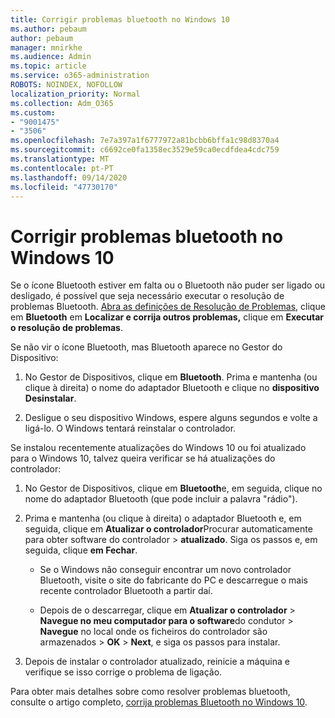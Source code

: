 ```yaml
---
title: Corrigir problemas bluetooth no Windows 10
ms.author: pebaum
author: pebaum
manager: mnirkhe
ms.audience: Admin
ms.topic: article
ms.service: o365-administration
ROBOTS: NOINDEX, NOFOLLOW
localization_priority: Normal
ms.collection: Adm_O365
ms.custom:
- "9001475"
- "3506"
ms.openlocfilehash: 7e7a397a1f6777972a81bcbb6bffa1c98d8370a4
ms.sourcegitcommit: c6692ce0fa1358ec3529e59ca0ecdfdea4cdc759
ms.translationtype: MT
ms.contentlocale: pt-PT
ms.lasthandoff: 09/14/2020
ms.locfileid: "47730170"
---
```

# <a name="fix-bluetooth-problems-in-windows-10"></a>Corrigir problemas bluetooth no Windows 10

Se o ícone Bluetooth estiver em falta ou o Bluetooth não puder ser ligado ou desligado, é possível que seja necessário executar o resolução de problemas Bluetooth. [Abra as definições de Resolução de Problemas](ms-settings:troubleshoot), clique em **Bluetooth** em **Localizar e corrija outros problemas,** clique em **Executar o resolução de problemas**.

Se não vir o ícone Bluetooth, mas Bluetooth aparece no Gestor do Dispositivo:

1. No Gestor de Dispositivos, clique em **Bluetooth**. Prima e mantenha (ou clique à direita) o nome do adaptador Bluetooth e clique no **dispositivo Desinstalar**.

2. Desligue o seu dispositivo Windows, espere alguns segundos e volte a ligá-lo. O Windows tentará reinstalar o controlador.

Se instalou recentemente atualizações do Windows 10 ou foi atualizado para o Windows 10, talvez queira verificar se há atualizações do controlador:

1. No Gestor de Dispositivos, clique em **Bluetooth**e, em seguida, clique no nome do adaptador Bluetooth (que pode incluir a palavra "rádio").

2. Prima e mantenha (ou clique à direita) o adaptador Bluetooth e, em seguida, clique em **Atualizar o controlador**Procurar automaticamente para obter software do controlador  >  **atualizado**. Siga os passos e, em seguida, clique **em Fechar**.

      - Se o Windows não conseguir encontrar um novo controlador Bluetooth, visite o site do fabricante do PC e descarregue o mais recente controlador Bluetooth a partir daí.

    - Depois de o descarregar, clique em **Atualizar o controlador**  >  **Navegue no meu computador para o software**do condutor  >  **Navegue** no local onde os ficheiros do controlador são armazenados > **OK**  >  **Next**, e siga os passos para instalar.

3. Depois de instalar o controlador atualizado, reinicie a máquina e verifique se isso corrige o problema de ligação.

Para obter mais detalhes sobre como resolver problemas bluetooth, consulte o artigo completo, [corrija problemas Bluetooth no Windows 10](https://support.microsoft.com/help/14169/windows-10-fix-bluetooth-problems).
